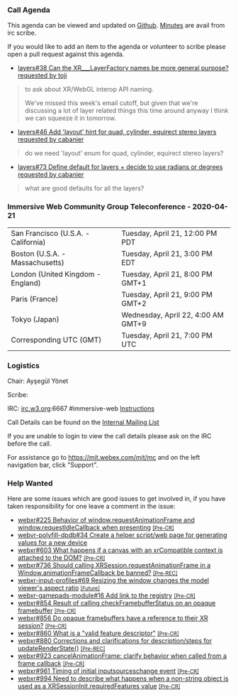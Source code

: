 ### Call Agenda

This agenda can be viewed and updated on [Github](https://github.com/immersive-web/administrivia/blob/master/meetings/cg/2020-04-21-Immersive_Web_Community_Group_Teleconference-agenda.md).
[Minutes](https://www.w3.org/2020/04/21-immersive-web-minutes.html) are avail from irc scribe.

If you would like to add an item to the agenda or volunteer to scribe please open a pull request against this agenda.

* [layers#38 Can the XR___LayerFactory names be more general purpose?](https://github.com/immersive-web/layers/issues/38) [requested by toji](https://github.com/immersive-web/layers/issues/38#issuecomment-610117088)
> to ask about XR/WebGL interop API naming.
>
>We've missed this week's email cutoff, but given that we're discussing a lot of layer related things this time around anyway I think we can squeeze it in tomorrow.

* [layers#46 Add 'layout' hint for quad, cylinder, equirect stereo layers](https://github.com/immersive-web/layers/issues/46) [requested by cabanier](https://github.com/immersive-web/layers/issues/46#issuecomment-609898134)
> do we need 'layout' enum for quad, cylinder, equirect stereo layers?

* [layers#73 Define default for layers + decide to use radians or degrees](https://github.com/immersive-web/layers/issues/73) [requested by cabanier](https://github.com/immersive-web/layers/issues/73#issuecomment-613599572)
> what are good defaults for all the layers?

### Immersive Web Community Group Teleconference - 2020-04-21

<table>
<tr><td> San Francisco (U.S.A. - California) <td> Tuesday, April 21, 12:00 PM PDT
<tr><td> Boston (U.S.A. - Massachusetts) <td> Tuesday, April 21, 3:00 PM EDT
<tr><td> London (United Kingdom - England) <td> Tuesday, April 21, 8:00 PM GMT+1
<tr><td> Paris (France) <td> Tuesday, April 21, 9:00 PM GMT+2
<tr><td> Tokyo (Japan) <td> Wednesday, April 22, 4:00 AM GMT+9
<tr><td> Corresponding UTC (GMT) <td> Tuesday, April 21, 7:00 PM UTC
</table>

### Logistics

Chair: Ayşegül Yönet

Scribe:

IRC: [irc.w3.org](http://irc.w3.org/):6667 #immersive-web [Instructions](https://github.com/immersive-web/administrivia/blob/master/IRC.md)

Call Details can be found on the [Internal Mailing List](https://lists.w3.org/Archives/Member/internal-immersive-web/2019Feb/0002.html)

If you are unable to login to view the call details please ask on the IRC before the call.

For assistance go to https://mit.webex.com/mit/mc  and on the left navigation bar, click "Support".

### Help Wanted

Here are some issues which are good issues to get involved in, if you have taken responsibility for one leave a comment in the issue:

- [webxr#225 Behavior of window.requestAnimationFrame and window.requestIdleCallback when presenting](https://github.com/immersive-web/webxr/issues/225) [<small>[Pre-CR]</small>](https://api.github.com/repos/immersive-web/webxr/milestones/3)
- [webvr-polyfill-dpdb#34 Create a helper script/web page for generating values for a new device](https://github.com/immersive-web/webvr-polyfill-dpdb/issues/34)
- [webxr#603 What happens if a canvas with an xrCompatible context is attached to the DOM?](https://github.com/immersive-web/webxr/issues/603) [<small>[Pre-CR]</small>](https://api.github.com/repos/immersive-web/webxr/milestones/3)
- [webxr#736 Should calling XRSession.requestAnimationFrame in a Window.animationFrameCallback be banned?](https://github.com/immersive-web/webxr/issues/736) [<small>[Pre-REC]</small>](https://api.github.com/repos/immersive-web/webxr/milestones/16)
- [webxr-input-profiles#69 Resizing the window changes the model viewer's aspect ratio](https://github.com/immersive-web/webxr-input-profiles/issues/69) [<small>[Future]</small>](https://api.github.com/repos/immersive-web/webxr-input-profiles/milestones/4)
- [webxr-gamepads-module#16 Add link to the registry](https://github.com/immersive-web/webxr-gamepads-module/issues/16) [<small>[Pre-CR]</small>](https://api.github.com/repos/immersive-web/webxr-gamepads-module/milestones/1)
- [webxr#854 Result of calling checkFramebufferStatus on an opaque framebuffer](https://github.com/immersive-web/webxr/issues/854) [<small>[Pre-CR]</small>](https://api.github.com/repos/immersive-web/webxr/milestones/3)
- [webxr#856 Do opaque framebuffers have a reference to their XR session?](https://github.com/immersive-web/webxr/issues/856) [<small>[Pre-CR]</small>](https://api.github.com/repos/immersive-web/webxr/milestones/3)
- [webxr#860 What is a "valid feature descriptor"](https://github.com/immersive-web/webxr/issues/860) [<small>[Pre-CR]</small>](https://api.github.com/repos/immersive-web/webxr/milestones/3)
- [webxr#880 Corrections and clarifications for description/steps for updateRenderState()](https://github.com/immersive-web/webxr/issues/880) [<small>[Pre-REC]</small>](https://api.github.com/repos/immersive-web/webxr/milestones/16)
- [webxr#923 cancelAnimationFrame: clarify behavior when called from a frame callback](https://github.com/immersive-web/webxr/issues/923) [<small>[Pre-CR]</small>](https://api.github.com/repos/immersive-web/webxr/milestones/3)
- [webxr#961 Timing of initial inputsourceschange event](https://github.com/immersive-web/webxr/issues/961) [<small>[Pre-CR]</small>](https://api.github.com/repos/immersive-web/webxr/milestones/3)
- [webxr#994 Need to describe what happens when a non-string object is used as a XRSessionInit.requiredFeatures value](https://github.com/immersive-web/webxr/issues/994) [<small>[Pre-CR]</small>](https://api.github.com/repos/immersive-web/webxr/milestones/3)


              
